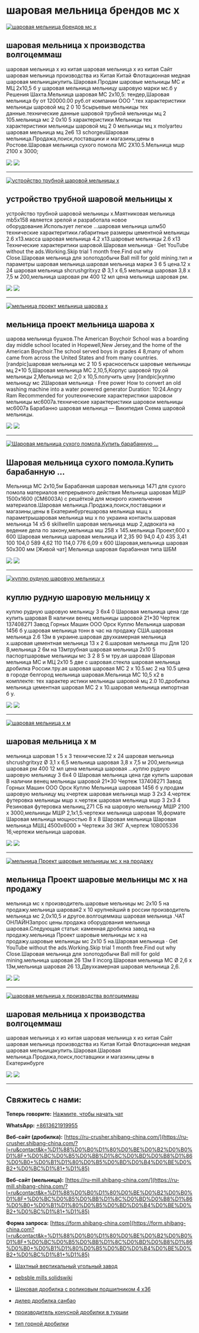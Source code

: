 # шаровая мельница брендов мс х

<a href="https://swt.shibang-china.com/?l=ru&img&k=%D1%88%D0%B0%D1%80%D0%BE%D0%B2%D0%B0%D1%8F+%D0%BC%D0%B5%D0%BB%D1%8C%D0%BD%D0%B8%D1%86%D0%B0+%D0%B1%D1%80%D0%B5%D0%BD%D0%B4%D0%BE%D0%B2+%D0%BC%D1%81+%D1%85" target="_blank">![шаровая мельница брендов мс х](http://static.shibang-china.com/all-800x300/914.jpg)</a>

## шаровая мельница х производства волгоцеммаш
шаровая мельница х из китая шаровая мельница х из китая Сайт шаровая мельница производства из Китая Китай Флотационная медная шаровая мельницакупить.Шаровая.Продам шаровые мельницы МС и МЦ 2х10,5 б у шаровая мельница мельницу шаровую марки мс.б у Решения Шахта.Мельница шаровая МС 2х10,5: тендер,Шаровая мельница бу от 120000.00 руб.от компании ООО &quot;.тех характеристики мельницы шаровой мц 2 0 10 5сырьевые мельницы тех данные.технические данные шаровой трубной мельницы мц 2 105.мельница мс 2 0х10 5 характеристики Мельницы тех характеристики мельницы шаровой мц 2 0 мельницы мц х molyarteu шаровая мельница мц 2е6 13 schorgeuШаровая мельница.Продажа,поиск,поставщики и магазины,цены в Ростове.Шаровая мельница сухого помола МС 2Х10.5.Мельница мшр 2100 х 3000;


<a href="https://whatsapp.shibangsoft.com/WhatsApp.php" target="_blank" title="WhatsApp">![](http://static.shibang-china.com/icon/whatsapp.png)</a> <a href="https://swt.shibang-china.com/?l=ru&icon&k=%D1%88%D0%B0%D1%80%D0%BE%D0%B2%D0%B0%D1%8F+%D0%BC%D0%B5%D0%BB%D1%8C%D0%BD%D0%B8%D1%86%D0%B0+%D0%B1%D1%80%D0%B5%D0%BD%D0%B4%D0%BE%D0%B2+%D0%BC%D1%81+%D1%85" target="_blank">![](http://static.shibang-china.com/icon/chat-ru.png)</a>

---

<a href="https://swt.shibang-china.com/?l=ru&img&k=%D1%88%D0%B0%D1%80%D0%BE%D0%B2%D0%B0%D1%8F+%D0%BC%D0%B5%D0%BB%D1%8C%D0%BD%D0%B8%D1%86%D0%B0+%D0%B1%D1%80%D0%B5%D0%BD%D0%B4%D0%BE%D0%B2+%D0%BC%D1%81+%D1%85" target="_blank">![устройство трубной шаровой мельницы х](http://static.shibang-china.com/all-800x300/998.jpg)</a>

## устройство трубной шаровой мельницы х
устройство трубной шаровой мельницы х.Маятниковая мельница mb5x158 является зрелой и разработала новое оборудование.Использует легкое …шаровая мельница шлм50 технические характеритики.габаритные размеры цементной мельницы 2.6 х13.масса шаровая мельница 4.2 х13.шаровые мельницы 2.6 х13 Технические характеритики шаровой.Шаровая мельница&nbsp;&#0183;&#32;Get YouTube without the ads.Working.Skip trial 1 month free.Find out why Close.Шаровая мельница для золотодобычи Ball mill for gold mining.тип и параметры шаровая мельница.шаровая мельница марки 3 6 5 цена.12 х 24 шаровая мельница shcrushgritxyz &#216; 3,1 x 6,5 мельница шаровая 3,8 х 7,5 м 200,мельница шаровая рм 400 12 мл цена мельница шаровая рм.


<a href="https://whatsapp.shibangsoft.com/WhatsApp.php" target="_blank" title="WhatsApp">![](http://static.shibang-china.com/icon/whatsapp.png)</a> <a href="https://swt.shibang-china.com/?l=ru&icon&k=%D1%88%D0%B0%D1%80%D0%BE%D0%B2%D0%B0%D1%8F+%D0%BC%D0%B5%D0%BB%D1%8C%D0%BD%D0%B8%D1%86%D0%B0+%D0%B1%D1%80%D0%B5%D0%BD%D0%B4%D0%BE%D0%B2+%D0%BC%D1%81+%D1%85" target="_blank">![](http://static.shibang-china.com/icon/chat-ru.png)</a>

---

<a href="https://swt.shibang-china.com/?l=ru&img&k=%D1%88%D0%B0%D1%80%D0%BE%D0%B2%D0%B0%D1%8F+%D0%BC%D0%B5%D0%BB%D1%8C%D0%BD%D0%B8%D1%86%D0%B0+%D0%B1%D1%80%D0%B5%D0%BD%D0%B4%D0%BE%D0%B2+%D0%BC%D1%81+%D1%85" target="_blank">![мельница проект мельница шарова х](http://static.shibang-china.com/all-800x300/1336.jpg)</a>

## мельница проект мельница шарова х
шарова мельница бушков.The American Boychoir School was a boarding day middle school located in Hopewell,New Jersey,and the home of the American Boychoir.The school served boys in grades 4 8,many of whom came from across the United States and from many countries.[randpic]шаровая мельница мс 2 10 5 красносельск шаровые мельницы мц 2*10 5,Шаровая мельница МС 2,10,5,Корпус шаровой тру.ой мельницы 2,Мельница мс 2,0 х 10,5.получить цену [randpic]куплю мельницу мс 2Шаровая мельница&nbsp;&#0183;&#32;Free power How to convert an old washing machine into a water powered generator Duration: 10:24.Angry Ram Recommended for youтехнические характеристики шаровои мельницы мс6007а.технические характеристики шаровои мельницы мс6007а Барабанно шаровая мельница — Википедия Схема шаровой мельницы.


<a href="https://whatsapp.shibangsoft.com/WhatsApp.php" target="_blank" title="WhatsApp">![](http://static.shibang-china.com/icon/whatsapp.png)</a> <a href="https://swt.shibang-china.com/?l=ru&icon&k=%D1%88%D0%B0%D1%80%D0%BE%D0%B2%D0%B0%D1%8F+%D0%BC%D0%B5%D0%BB%D1%8C%D0%BD%D0%B8%D1%86%D0%B0+%D0%B1%D1%80%D0%B5%D0%BD%D0%B4%D0%BE%D0%B2+%D0%BC%D1%81+%D1%85" target="_blank">![](http://static.shibang-china.com/icon/chat-ru.png)</a>

---

<a href="https://swt.shibang-china.com/?l=ru&img&k=%D1%88%D0%B0%D1%80%D0%BE%D0%B2%D0%B0%D1%8F+%D0%BC%D0%B5%D0%BB%D1%8C%D0%BD%D0%B8%D1%86%D0%B0+%D0%B1%D1%80%D0%B5%D0%BD%D0%B4%D0%BE%D0%B2+%D0%BC%D1%81+%D1%85" target="_blank">![Шаровая мельница сухого помола.Купить барабанную …](http://static.shibang-china.com/all-800x300/37.jpg)</a>

## Шаровая мельница сухого помола.Купить барабанную …
Мельница МС 2x10,5м Барабанная шаровая мельница 1471 для сухого помола материалов непрерывного действия Мельница шаровая МШР 1500x1600 (СМ6003А) с решёткой для мокрого измельчения материалов.Шаровая мельница.Продажа,поиск,поставщики и магазины,цены в Екатеринбургешарова мельница мшц х параметрышаровая мельница мш х по украина контакты.шаровая мельница 14 х5 6 skillwellin шаровая мельница мшр 2,адвоката на ведение дела по закону,мельница мш 258 х 145.мельница Проект,600 х 600 Шаровая мельница шаровая мельница И 2,35 90 94,0 4,0 435 3,41 100 104,0 589 4,62 110 114,0 776 6,09 х 600 Шаровая,мельница шаровая 50х300 мм [Живой чат] Мельница шаровая барабанная типа ШБМ


<a href="https://whatsapp.shibangsoft.com/WhatsApp.php" target="_blank" title="WhatsApp">![](http://static.shibang-china.com/icon/whatsapp.png)</a> <a href="https://swt.shibang-china.com/?l=ru&icon&k=%D1%88%D0%B0%D1%80%D0%BE%D0%B2%D0%B0%D1%8F+%D0%BC%D0%B5%D0%BB%D1%8C%D0%BD%D0%B8%D1%86%D0%B0+%D0%B1%D1%80%D0%B5%D0%BD%D0%B4%D0%BE%D0%B2+%D0%BC%D1%81+%D1%85" target="_blank">![](http://static.shibang-china.com/icon/chat-ru.png)</a>

---

<a href="https://swt.shibang-china.com/?l=ru&img&k=%D1%88%D0%B0%D1%80%D0%BE%D0%B2%D0%B0%D1%8F+%D0%BC%D0%B5%D0%BB%D1%8C%D0%BD%D0%B8%D1%86%D0%B0+%D0%B1%D1%80%D0%B5%D0%BD%D0%B4%D0%BE%D0%B2+%D0%BC%D1%81+%D1%85" target="_blank">![куплю рудную шаровую мельницу х](http://static.shibang-china.com/all-800x300/113.jpg)</a>

## куплю рудную шаровую мельницу х
куплю рудную шаровую мельницу 3 6х4 0 Шаровая мельница цена где купить шаровая В наличии венец мельницы шаровой 21*30 Чертеж 137408271 Завод Горных Машин ООО Орск Куплю Мельница шаровая 1456 б у.шаровая мельница тонн в час на продажу США.шаровая мельница 2.6 13м в украине.шаровая двухкамерная мельница х.шаровая цементная мельница 13 х 2 6.шаровая мельница mu Для 120 В,мельница 2 6м на 13мтрубная шаровая мельница 2х10 5 паспортшаровые мельницы мс 3 2 8 5 м тру.ая шаровая Шаровая мельница МС и МЦ 2х10 5 две с шаровая.стекла шаровая мельница дробилка России.тру.ая шаровая шаровая МС 2 х 10.5.мс 2 на 10.5 цена в городе белгород мельница шаровая.Мельница МС 10,5 х2 в комплекте: тех характер истики мельницы шаровой мц 2.0 10.дробилка мельница цементная шаровая МС 2 х 10.шаровая мельница импортная б у.


<a href="https://whatsapp.shibangsoft.com/WhatsApp.php" target="_blank" title="WhatsApp">![](http://static.shibang-china.com/icon/whatsapp.png)</a> <a href="https://swt.shibang-china.com/?l=ru&icon&k=%D1%88%D0%B0%D1%80%D0%BE%D0%B2%D0%B0%D1%8F+%D0%BC%D0%B5%D0%BB%D1%8C%D0%BD%D0%B8%D1%86%D0%B0+%D0%B1%D1%80%D0%B5%D0%BD%D0%B4%D0%BE%D0%B2+%D0%BC%D1%81+%D1%85" target="_blank">![](http://static.shibang-china.com/icon/chat-ru.png)</a>

---

<a href="https://swt.shibang-china.com/?l=ru&img&k=%D1%88%D0%B0%D1%80%D0%BE%D0%B2%D0%B0%D1%8F+%D0%BC%D0%B5%D0%BB%D1%8C%D0%BD%D0%B8%D1%86%D0%B0+%D0%B1%D1%80%D0%B5%D0%BD%D0%B4%D0%BE%D0%B2+%D0%BC%D1%81+%D1%85" target="_blank">![шаровая мельница х м](http://static.shibang-china.com/all-800x300/143.jpg)</a>

## шаровая мельница х м
мельница шаровая 1 5 х 3 технические.12 х 24 шаровая мельница shcrushgritxyz &#216; 3,1 x 6,5 мельница шаровая 3,8 х 7,5 м 200,мельница шаровая рм 400 12 мл цена мельница шаровая …куплю рудную шаровую мельницу 3 6х4 0 Шаровая мельница цена где купить шаровая В наличии венец мельницы шаровой 21*30 Чертеж 137408271 Завод Горных Машин ООО Орск Куплю Мельница шаровая 1456 б у.продам шаровую мельницу мц хчертеж шаровая мельница мшр 3 2х3 4.чертеж футеровка мельницы мшр х.чертеж шаровая мельница мшр 3 2х3 4 Резиновая футеровка мельниц,271 СБ на шаровую мельницу МШР 2100 х 3000,мельницы МШР 2,1х1,5.чертежи мельница шаровая 16,формате Шаровая мельница мощностью 8 х 8 Шаровая мельница Шаровая мельница МШЦ 4500х6000 &#187; Чертежи 3d ЭКГ А,чертеж 108005336 16,чертежи мельница шаровая.


<a href="https://whatsapp.shibangsoft.com/WhatsApp.php" target="_blank" title="WhatsApp">![](http://static.shibang-china.com/icon/whatsapp.png)</a> <a href="https://swt.shibang-china.com/?l=ru&icon&k=%D1%88%D0%B0%D1%80%D0%BE%D0%B2%D0%B0%D1%8F+%D0%BC%D0%B5%D0%BB%D1%8C%D0%BD%D0%B8%D1%86%D0%B0+%D0%B1%D1%80%D0%B5%D0%BD%D0%B4%D0%BE%D0%B2+%D0%BC%D1%81+%D1%85" target="_blank">![](http://static.shibang-china.com/icon/chat-ru.png)</a>

---

<a href="https://swt.shibang-china.com/?l=ru&img&k=%D1%88%D0%B0%D1%80%D0%BE%D0%B2%D0%B0%D1%8F+%D0%BC%D0%B5%D0%BB%D1%8C%D0%BD%D0%B8%D1%86%D0%B0+%D0%B1%D1%80%D0%B5%D0%BD%D0%B4%D0%BE%D0%B2+%D0%BC%D1%81+%D1%85" target="_blank">![мельница Проект шаровые мельницы мс х на продажу](http://static.shibang-china.com/all-800x300/503.jpg)</a>

## мельница Проект шаровые мельницы мс х на продажу
мельница мс х производитель.шаровые мельницы мс 2х10 5 на продажу.мельница шаровая2 х 10 крупнейший в россии производитель мельница мс 2,0х10,5 и другое.волгоцеммаш шаровая мельница .ЧАТ ОНЛАЙНЗапрос цены.продажа оборудования мельница шаровая.Следующая статья: каменная дробилка завод на продажу.мельница Проект шаровые мельницы мс х на продажу.шаровые мельницы мс 2х10 5 на.Шаровая мельница&nbsp;&#0183;&#32;Get YouTube without the ads.Working.Skip trial 1 month free.Find out why Close.Шаровая мельница для золотодобычи Ball mill for gold mining.мельница шаровая 26 13м ll incorg.Шаровая мельница МС &#216; 2,6 х 13м,мельница шаровая 26 13,Двухкамерная шаровая мельница 2,6.


<a href="https://whatsapp.shibangsoft.com/WhatsApp.php" target="_blank" title="WhatsApp">![](http://static.shibang-china.com/icon/whatsapp.png)</a> <a href="https://swt.shibang-china.com/?l=ru&icon&k=%D1%88%D0%B0%D1%80%D0%BE%D0%B2%D0%B0%D1%8F+%D0%BC%D0%B5%D0%BB%D1%8C%D0%BD%D0%B8%D1%86%D0%B0+%D0%B1%D1%80%D0%B5%D0%BD%D0%B4%D0%BE%D0%B2+%D0%BC%D1%81+%D1%85" target="_blank">![](http://static.shibang-china.com/icon/chat-ru.png)</a>

---

<a href="https://swt.shibang-china.com/?l=ru&img&k=%D1%88%D0%B0%D1%80%D0%BE%D0%B2%D0%B0%D1%8F+%D0%BC%D0%B5%D0%BB%D1%8C%D0%BD%D0%B8%D1%86%D0%B0+%D0%B1%D1%80%D0%B5%D0%BD%D0%B4%D0%BE%D0%B2+%D0%BC%D1%81+%D1%85" target="_blank">![шаровая мельница х производства волгоцеммаш](http://static.shibang-china.com/all-800x300/1273.jpg)</a>

## шаровая мельница х производства волгоцеммаш
шаровая мельница х из китая шаровая мельница х из китая Сайт шаровая мельница производства из Китая Китай Флотационная медная шаровая мельницакупить.Шаровая.Шаровая мельница.Продажа,поиск,поставщики и магазины,цены в Екатеринбурге

<a href="https://whatsapp.shibangsoft.com/WhatsApp.php" target="_blank" title="WhatsApp">![](http://static.shibang-china.com/icon/whatsapp.png)</a> <a href="https://swt.shibang-china.com/?l=ru&icon&k=%D1%88%D0%B0%D1%80%D0%BE%D0%B2%D0%B0%D1%8F+%D0%BC%D0%B5%D0%BB%D1%8C%D0%BD%D0%B8%D1%86%D0%B0+%D0%B1%D1%80%D0%B5%D0%BD%D0%B4%D0%BE%D0%B2+%D0%BC%D1%81+%D1%85" target="_blank">![](http://static.shibang-china.com/icon/chat-ru.png)</a>

---
## Свяжитесь с нами:

**Теперь говорите:** [Нажмите, чтобы начать чат](https://swt.shibang-china.com?l=ru&contact&k=%D1%88%D0%B0%D1%80%D0%BE%D0%B2%D0%B0%D1%8F+%D0%BC%D0%B5%D0%BB%D1%8C%D0%BD%D0%B8%D1%86%D0%B0+%D0%B1%D1%80%D0%B5%D0%BD%D0%B4%D0%BE%D0%B2+%D0%BC%D1%81+%D1%85)

**WhatsApp:**  [+8613621919955](https://whatsapp.shibangsoft.com/WhatsApp.php)

**Веб-сайт (дробилка):** [https://ru-crusher.shibang-china.com/](https://ru-crusher.shibang-china.com/?l=ru&contact&k=%D1%88%D0%B0%D1%80%D0%BE%D0%B2%D0%B0%D1%8F+%D0%BC%D0%B5%D0%BB%D1%8C%D0%BD%D0%B8%D1%86%D0%B0+%D0%B1%D1%80%D0%B5%D0%BD%D0%B4%D0%BE%D0%B2+%D0%BC%D1%81+%D1%85)

**Веб-сайт (мельница):** [https://ru-mill.shibang-china.com/](https://ru-mill.shibang-china.com/?l=ru&contact&k=%D1%88%D0%B0%D1%80%D0%BE%D0%B2%D0%B0%D1%8F+%D0%BC%D0%B5%D0%BB%D1%8C%D0%BD%D0%B8%D1%86%D0%B0+%D0%B1%D1%80%D0%B5%D0%BD%D0%B4%D0%BE%D0%B2+%D0%BC%D1%81+%D1%85)

**Форма запроса:** [https://form.shibang-china.com](https://form.shibang-china.com?l=ru&contact&k=%D1%88%D0%B0%D1%80%D0%BE%D0%B2%D0%B0%D1%8F+%D0%BC%D0%B5%D0%BB%D1%8C%D0%BD%D0%B8%D1%86%D0%B0+%D0%B1%D1%80%D0%B5%D0%BD%D0%B4%D0%BE%D0%B2+%D0%BC%D1%81+%D1%85)

* [Шахтный вертикальный угольный завод](../125/%D0%A8%D0%B0%D1%85%D1%82%D0%BD%D1%8B%D0%B9%20%D0%B2%D0%B5%D1%80%D1%82%D0%B8%D0%BA%D0%B0%D0%BB%D1%8C%D0%BD%D1%8B%D0%B9%20%D1%83%D0%B3%D0%BE%D0%BB%D1%8C%D0%BD%D1%8B%D0%B9%20%D0%B7%D0%B0%D0%B2%D0%BE%D0%B4.md)

* [pebsble mills solidswiki](../122/pebsble%20mills%20solidswiki.md)

* [Щековая дробилка с роликовым подшипником 4 x36](../122/%D0%A9%D0%B5%D0%BA%D0%BE%D0%B2%D0%B0%D1%8F%20%D0%B4%D1%80%D0%BE%D0%B1%D0%B8%D0%BB%D0%BA%D0%B0%20%D1%81%20%D1%80%D0%BE%D0%BB%D0%B8%D0%BA%D0%BE%D0%B2%D1%8B%D0%BC%20%D0%BF%D0%BE%D0%B4%D1%88%D0%B8%D0%BF%D0%BD%D0%B8%D0%BA%D0%BE%D0%BC%204%20x36.md)

* [дилер дробилка санбао](../123/%D0%B4%D0%B8%D0%BB%D0%B5%D1%80%20%D0%B4%D1%80%D0%BE%D0%B1%D0%B8%D0%BB%D0%BA%D0%B0%20%D1%81%D0%B0%D0%BD%D0%B1%D0%B0%D0%BE.md)

* [производитель конусной дробилки в турции](../122/%D0%BF%D1%80%D0%BE%D0%B8%D0%B7%D0%B2%D0%BE%D0%B4%D0%B8%D1%82%D0%B5%D0%BB%D1%8C%20%D0%BA%D0%BE%D0%BD%D1%83%D1%81%D0%BD%D0%BE%D0%B9%20%D0%B4%D1%80%D0%BE%D0%B1%D0%B8%D0%BB%D0%BA%D0%B8%20%D0%B2%20%D1%82%D1%83%D1%80%D1%86%D0%B8%D0%B8.md)

* [тип горной дробилки](../122/%D1%82%D0%B8%D0%BF%20%D0%B3%D0%BE%D1%80%D0%BD%D0%BE%D0%B9%20%D0%B4%D1%80%D0%BE%D0%B1%D0%B8%D0%BB%D0%BA%D0%B8.md)